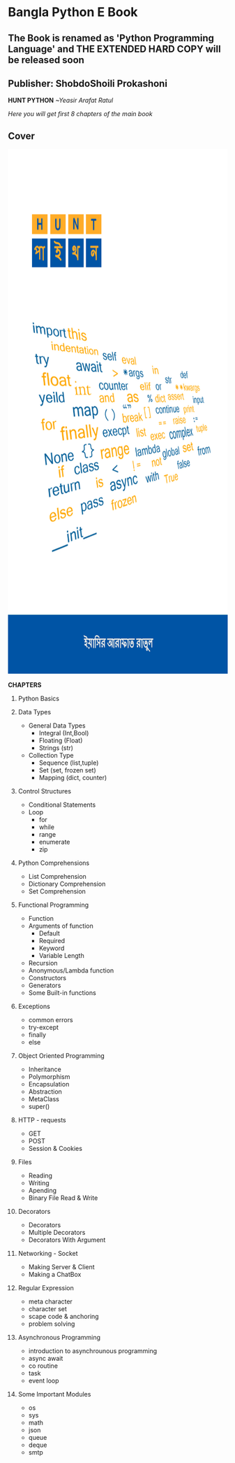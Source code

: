 
# Bangla Python E Book

## The Book is renamed as 'Python Programming Language' and THE EXTENDED HARD COPY will be released soon
## Publisher: ShobdoShoili Prokashoni


**HUNT PYTHON**
*~Yeasir Arafat Ratul* 
 
*Here you will get first 8 chapters of the main book*

## Cover
<img src="main _cover.jpg" height="1200">


**CHAPTERS**

1. Python Basics

2. Data Types
	* General Data Types
		* Integral (Int,Bool)
		* Floating (Float)
		* Strings (str)
	* Collection Type
		* Sequence (list,tuple)
		* Set (set, frozen set)
		* Mapping (dict, counter)

3. Control Structures
    * Conditional Statements
    * Loop
        * for
        * while
        * range
        * enumerate
        * zip

4. Python Comprehensions
	* List Comprehension
	* Dictionary Comprehension
	* Set Comprehension

5. Functional Programming
	* Function
	* Arguments of function
		* Default
		* Required
		* Keyword
		* Variable Length
	* Recursion
	* Anonymous/Lambda function
	* Constructors
	* Generators
	* Some Built-in functions

6. Exceptions
    * common errors
    * try-except
    * finally
    * else
7. Object Oriented Programming
    * Inheritance 
    * Polymorphism
    * Encapsulation
    * Abstraction
    * MetaClass
    * super()

8. HTTP - requests
	* GET
	* POST
	* Session & Cookies

9. Files
    * Reading
    * Writing
    * Apending
    * Binary File Read & Write

10. Decorators
    * Decorators
    * Multiple Decorators
    * Decorators With Argument

11. Networking - Socket
	* Making Server & Client
	* Making a ChatBox

12. Regular Expression
    * meta character
    * character set
    * scape code & anchoring
    * problem solving

13. Asynchronous Programming
    * introduction to asynchrounous programming
	* async await
	* co routine
	* task
	* event loop

14. Some Important Modules
    * os
    * sys
    * math
    * json
    * queue
    * deque
    * smtp
